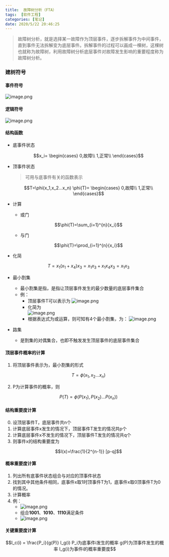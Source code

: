 ```yaml
---
title:  故障树分析（FTA）
tags:  [软件工程]
categories: [笔记]
date: 2020/5/22 20:46:25
---
```



> 故障树分析，就是选择某一故障作为顶层事件，逐步拆解事件为中间事件，直到事件无法拆解变为底层事件。拆解事件的过程可以画成一棵树，这棵树也就称为故障树，利用故障树分析底层事件对故障发生影响的重要程度称为故障树分析。

### 建树符号

#### 事件符号

![image.png](https://b3logfile.com/file/2020/05/image-93cd7958.png)

#### 逻辑符号

![image.png](https://b3logfile.com/file/2020/05/image-06e7d4cf.png)

#### 结构函数

- 底事件状态

    ```math
    x_i=
    \begin{cases}
    0,故障\\
    1,正常\\
    \end{cases}
    ```

- 顶事件状态
    > 可用与底事件有关的函数表示
    
  ```math
  T=\phi(x_1,x_2...x_n)

  \phi(T)=
  \begin{cases}
  0,故障\\
  1,正常\\
  \end{cases}
  ```

- 计算

    - 或门

    ```math
    \phi(T)=\sum_{i=1}^{n}{x_i}
    ```

    - 与门

    ```math
    \phi(T)=\prod_{i=1}^{n}{x_i}
    ```
    
- 化简
    ```math
    T=x_1(x_1+x_4)x_3=x_1x_3+x_1x_4x_3=x_1x_3
    ```
    
- 最小割集
    - 最小割集是指，是指让顶层事件发生的最少数量的底层事件集合
    - 例：
        - 顶层事件T可以表示为 
        ![image.png](https://b3logfile.com/file/2020/05/image-f2f1d995.png)
        - 化简为        
        ![image.png](https://b3logfile.com/file/2020/05/image-e8b97e7f.png)
        - 根据表达式为或运算，则可知有4个最小割集，为：
        ![image.png](https://b3logfile.com/file/2020/05/image-ce114013.png)



    
- 路集
    - 是割集的对偶集合，也即不触发发生顶层事件的底层事件集合


#### 顶层事件概率的计算
1. 将顶层事件表示为，最小割集的形式
    ```math
    T=\phi(x_1,x_2...x_n)
    ```
2. P为计算事件的概率，则
    ```math
    P(T)=\phi(P(x_1),P(x_2)...P(x_n))
    ```


#### 结构重要度计算
0. 设顶层事件T，底层事件共n个
1. 计算底层事件x发生的情况下，顶层事件T发生的情况共p个
2. 计算底层事件x不发生的情况下，顶层事件T发生的情况共q个
3. 则事件x的结构重要度为
    ```math
    I(x)=\frac{1}{2^{n-1}} [p-q]
    ```

#### 概率重要度计算
1. 列出所有底事件状态组合与对应的顶事件状态
2. 找到其中其他条件相同，底事件x取1时顶事件T为1，底事件x取0顶事件T为0的情况。
3. 计算概率
4. 例：
    - ![image.png](https://b3logfile.com/file/2020/05/image-d923c89c.png)
    - 组合**1001**、**1010**、**1110**满足条件
    - ![image.png](https://b3logfile.com/file/2020/05/image-07f0f890.png)


#### 关键重要度计算
```math
I_c(i) = \frac{P_i}{g(P)} I_g(i)

P_i为底事件i发生的概率

g(P)为顶事件发生的概率

I_g(i)为事件i的概率重要度
```
